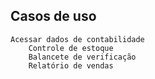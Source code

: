 ## Casos de uso
	Acessar dados de contabilidade
 		Controle de estoque
   		Balancete de verificação
     	Relatório de vendas
